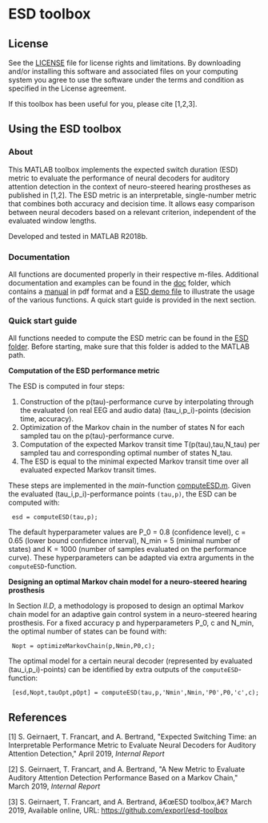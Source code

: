 # ESD toolbox

## License

See the [LICENSE](LICENSE.md) file for license rights and limitations.  By downloading and/or installing this software and associated files on your computing system you agree to use the software under the terms and condition as specified in the License agreement.

If this toolbox has been useful for you, please cite [1,2,3].

## Using the ESD toolbox

### About

This MATLAB toolbox implements the expected switch duration (ESD) metric to evaluate the performance of neural decoders for auditory attention detection in the context of neuro-steered hearing prostheses as published in [1,2]. The ESD metric is an interpretable, single-number metric that combines both accuracy and decision time. It allows easy comparison between neural decoders based on a relevant criterion, independent of the evaluated window lengths.

Developed and tested in MATLAB R2018b.

### Documentation

All functions are documented properly in their respective m-files. Additional documentation  and examples can be found in the [doc](doc/) folder, which contains a  [manual](doc/manual.pdf) in pdf format and a [ESD demo file](doc/esdDemo.m) to illustrate  the usage of the various functions. A quick start guide is provided in the next section.
 
### Quick start guide
 
All functions needed to compute the ESD metric can be found in the [ESD folder](esd-toolbox/). Before starting, make sure that this folder is added to the MATLAB path.

**Computation of the ESD performance metric**

The ESD is computed in four steps:

 1. Construction of the p(tau)-performance curve by interpolating through the evaluated (on real EEG and audio data) (tau_i,p_i)-points  (decision time, accuracy).
 2. Optimization of the Markov chain in the number of states N for each sampled tau on the p(tau)-performance curve.
 3. Computation of the expected Markov transit time T(p(tau),tau,N_tau) per sampled tau and corresponding optimal number of states N_tau.
 4. The ESD is equal to the minimal expected Markov transit time over all evaluated expected Markov transit times.
 
These steps are implemented in the *main*-function [computeESD.m](esd-toolbox/computeESD.m). Given the evaluated (tau_i,p_i)-performance points `(tau,p)`, the ESD can be computed with:

     esd = computeESD(tau,p);
 The default hyperparameter values are P_0 = 0.8 (confidence level), c = 0.65 (lower bound confidence interval), N_min = 5 (minimal number of states) and K = 1000 (number of samples evaluated on the performance curve). These hyperparameters can be adapted via extra arguments in the `computeESD`-function.
 
**Designing an optimal Markov chain model for a neuro-steered hearing prosthesis** 

In Section *II.D*, a methodology is proposed to design an optimal Markov chain model for an adaptive gain control system in a neuro-steered hearing prosthesis. For a fixed accuracy p and hyperparameters P_0, c and N_min, the optimal number of states can be found with:

     Nopt = optimizeMarkovChain(p,Nmin,P0,c);


The optimal model for a certain neural decoder (represented by evaluated (tau_i,p_i)-points) can be identified by extra outputs of the `computeESD`-function:

     [esd,Nopt,tauOpt,pOpt] = computeESD(tau,p,'Nmin',Nmin,'P0',P0,'c',c);

 ## References
 
[1] S. Geirnaert, T. Francart, and A. Bertrand,  "Expected Switching Time: an Interpretable Performance Metric to Evaluate Neural Decoders for Auditory Attention Detection," April 2019, *Internal Report*

[2] S. Geirnaert, T. Francart, and A. Bertrand,  "A New Metric to Evaluate Auditory Attention Detection Performance Based on a Markov Chain," March 2019, *Internal Report*

[3] S. Geirnaert, T. Francart, and A. Bertrand, â€œESD toolbox,â€? March 2019, Available online, URL: https://github.com/exporl/esd-toolbox
